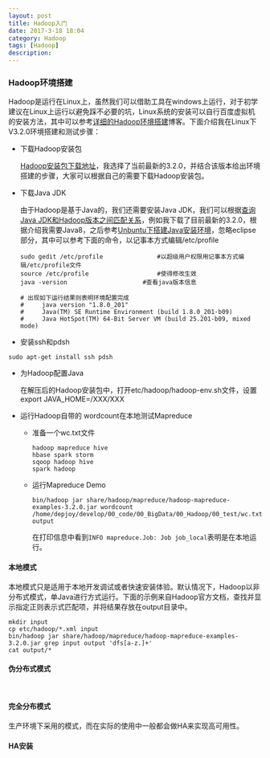 ```yaml
---
layout: post
title: Hadoop入门
date: 2017-3-18 18:04
category: Hadoop
tags: [Hadoop]
description: 
---
```




### Hadoop环境搭建

​	Hadoop是运行在Linux上，虽然我们可以借助工具在windows上运行，对于初学建议在Linux上运行以避免踩不必要的坑，Linux系统的安装可以自行百度虚拟机的安装方法，其中可以参考[详细的Hadoop环境搭建](https://gitbook.cn/books/5954c9600326c7705af8a92a/index.html)博客。下面介绍我在Linux下V3.2.0环境搭建和测试步骤：

- 下载Hadoop安装包

   [Hadoop安装包下载地址](http://hadoop.apache.org/releases.html)，我选择了当前最新的3.2.0，并结合该版本给出环境搭建的步骤，大家可以根据自己的需要下载Hadoop安装包。

- 下载Java JDK

   由于Hadoop是基于Java的，我们还需要安装Java JDK，我们可以根据[查询Java JDK和Hadoop版本之间匹配关系](https://cwiki.apache.org/confluence/display/HADOOP/Hadoop+Java+Versions)，例如我下载了目前最新的3.2.0，根据介绍我需要Java8，之后参考[Unbuntu下搭建Java安装环境](https://jingyan.baidu.com/article/86fae346b696633c49121a30.html)，忽略eclipse部分，其中可以参考下面的命令，以记事本方式编辑/etc/profile

  ```shell
  sudo gedit /etc/profile				#以超级用户权限用记事本方式编辑/etc/profile文件
  source /etc/profile					#使得修改生效
  java -version						#查看java版本信息
  
  # 出现如下运行结果则表明环境配置完成
  # 	java version "1.8.0_201"
  # 	Java(TM) SE Runtime Environment (build 1.8.0_201-b09)
  # 	Java HotSpot(TM) 64-Bit Server VM (build 25.201-b09, mixed mode)
  ```

-  安装ssh和pdsh

```sudo apt-get install ssh pdsh
sudo apt-get install ssh pdsh
```

- 为Hadoop配置Java

  在解压后的Hadoop安装包中，打开etc/hadoop/hadoop-env.sh文件，设置export JAVA_HOME=/XXX/XXX

- 运行Hadoop自带的 wordcount在本地测试Mapreduce

  - 准备一个wc.txt文件

    ```
    hadoop mapreduce hive
    hbase spark storm
    sqoop hadoop hive
    spark hadoop
    ```

  - 运行Mapreduce Demo

    ```shell
    bin/hadoop jar share/hadoop/mapreduce/hadoop-mapreduce-examples-3.2.0.jar wordcount /home/depjoy/develop/00_code/00_BigData/00_Hadoop/00_test/wc.txt output
    ```

    在打印信息中看到```INFO mapreduce.Job: Job job_local```表明是在本地运行。​	

#### 本地模式

​	本地模式只是适用于本地开发调试或者快速安装体验。默认情况下，Hadoop以非分布式模式，单Java进行方式运行。下面的示例来自Hadoop官方文档，查找并显示指定正则表示式匹配项，并将结果存放在output目录中。

```shell
mkdir input
cp etc/hadoop/*.xml input
bin/hadoop jar share/hadoop/mapreduce/hadoop-mapreduce-examples-3.2.0.jar grep input output 'dfs[a-z.]+'
cat output/*
```

#### 伪分布式模式

​	

#### 完全分布模式

​	生产环境下采用的模式，而在实际的使用中一般都会做HA来实现高可用性。

#### HA安装

